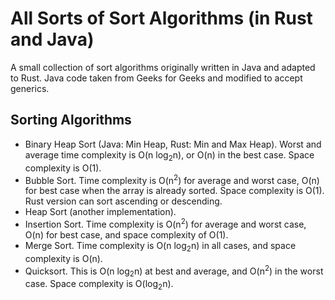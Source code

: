 # All Sorts of Sort Algorithms (in Rust and Java)

A small collection of sort algorithms originally written in Java and adapted to Rust. Java code taken from Geeks for Geeks and modified to accept generics.

## Sorting Algorithms

- Binary Heap Sort (Java: Min Heap, Rust: Min and Max Heap). Worst and average time complexity is O(n log<sub>2</sub>n), or O(n) in the best case. Space complexity is O(1).
- Bubble Sort. Time complexity is O(n<sup>2</sup>) for average and worst case, O(n) for best case when the array is already sorted. Space complexity is O(1). Rust version can sort ascending or descending.
- Heap Sort (another implementation).
- Insertion Sort. Time complexity is O(n<sup>2</sup>) for average and worst case, O(n) for best case, and space complexity of O(1).
- Merge Sort. Time complexity is O(n log<sub>2</sub>n) in all cases, and space complexity is O(n).
- Quicksort. This is O(n log<sub>2</sub>n) at best and average, and O(n<sup>2</sup>) in the worst case. Space complexity is O(log<sub>2</sub>n).